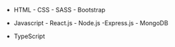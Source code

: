 
- HTML   - CSS   - SASS   - Bootstrap   

- Javascript   - React.js   - Node.js  -Express.js   - MongoDB 

- TypeScript





